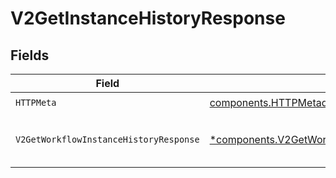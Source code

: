 # V2GetInstanceHistoryResponse


## Fields

| Field                                                                                                               | Type                                                                                                                | Required                                                                                                            | Description                                                                                                         |
| ------------------------------------------------------------------------------------------------------------------- | ------------------------------------------------------------------------------------------------------------------- | ------------------------------------------------------------------------------------------------------------------- | ------------------------------------------------------------------------------------------------------------------- |
| `HTTPMeta`                                                                                                          | [components.HTTPMetadata](../../models/components/httpmetadata.md)                                                  | :heavy_check_mark:                                                                                                  | N/A                                                                                                                 |
| `V2GetWorkflowInstanceHistoryResponse`                                                                              | [*components.V2GetWorkflowInstanceHistoryResponse](../../models/components/v2getworkflowinstancehistoryresponse.md) | :heavy_minus_sign:                                                                                                  | The workflow instance history                                                                                       |